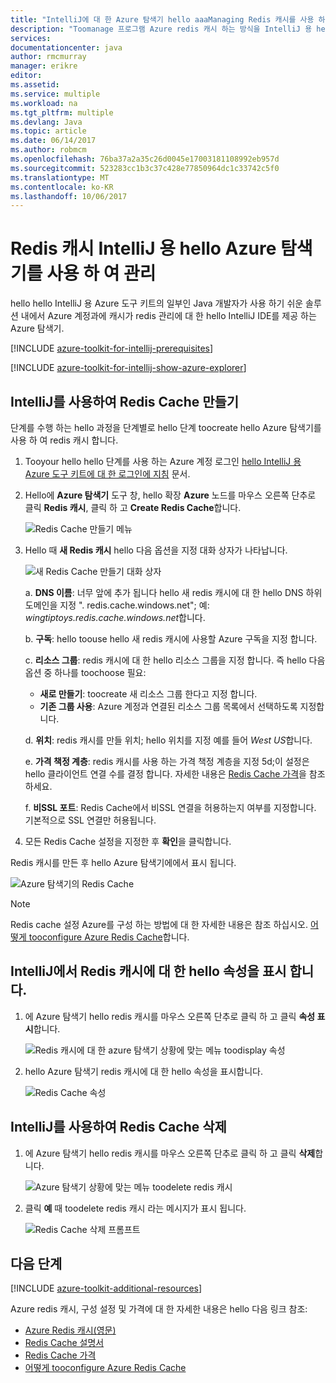 ```yaml
---
title: "IntelliJ에 대 한 Azure 탐색기 hello aaaManaging Redis 캐시를 사용 하 여 | Microsoft Docs"
description: "Toomanage 프로그램 Azure redis 캐시 하는 방식을 IntelliJ 용 hello Azure 탐색기를 사용 하 여에 대해 알아봅니다."
services: 
documentationcenter: java
author: rmcmurray
manager: erikre
editor: 
ms.assetid: 
ms.service: multiple
ms.workload: na
ms.tgt_pltfrm: multiple
ms.devlang: Java
ms.topic: article
ms.date: 06/14/2017
ms.author: robmcm
ms.openlocfilehash: 76ba37a2a35c26d0045e17003181108992eb957d
ms.sourcegitcommit: 523283cc1b3c37c428e77850964dc1c33742c5f0
ms.translationtype: MT
ms.contentlocale: ko-KR
ms.lasthandoff: 10/06/2017
---
```

# <a name="managing-redis-caches-using-hello-azure-explorer-for-intellij"></a>Redis 캐시 IntelliJ 용 hello Azure 탐색기를 사용 하 여 관리

hello hello IntelliJ 용 Azure 도구 키트의 일부인 Java 개발자가 사용 하기 쉬운 솔루션 내에서 Azure 계정과에 캐시가 redis 관리에 대 한 hello IntelliJ IDE를 제공 하는 Azure 탐색기.

[!INCLUDE [azure-toolkit-for-intellij-prerequisites](../includes/azure-toolkit-for-intellij-prerequisites.md)]

[!INCLUDE [azure-toolkit-for-intellij-show-azure-explorer](../includes/azure-toolkit-for-intellij-show-azure-explorer.md)]

## <a name="create-a-redis-cache-by-using-intellij"></a>IntelliJ를 사용하여 Redis Cache 만들기

단계를 수행 하는 hello 과정을 단계별로 hello 단계 toocreate hello Azure 탐색기를 사용 하 여 redis 캐시 합니다.

1. Tooyour hello hello 단계를 사용 하는 Azure 계정 로그인 [hello IntelliJ 용 Azure 도구 키트에 대 한 로그인에 지침] 문서.

1. Hello에 **Azure 탐색기** 도구 창, hello 확장 **Azure** 노드를 마우스 오른쪽 단추로 클릭 **Redis 캐시**, 클릭 하 고 **Create Redis Cache**합니다.

   ![Redis Cache 만들기 메뉴][CR01]

1. Hello 때 **새 Redis 캐시** hello 다음 옵션을 지정 대화 상자가 나타납니다.

   ![새 Redis Cache 만들기 대화 상자][CR02]

   a. **DNS 이름**: 너무 앞에 추가 됩니다 hello 새 redis 캐시에 대 한 hello DNS 하위 도메인을 지정 ". redis.cache.windows.net"; 예: *wingtiptoys.redis.cache.windows.net*합니다.

   b. **구독**: hello toouse hello 새 redis 캐시에 사용할 Azure 구독을 지정 합니다.

   c. **리소스 그룹**: redis 캐시에 대 한 hello 리소스 그룹을 지정 합니다. 즉 hello 다음 옵션 중 하나를 toochoose 필요:
      * **새로 만들기**: toocreate 새 리소스 그룹 한다고 지정 합니다.
      * **기존 그룹 사용**: Azure 계정과 연결된 리소스 그룹 목록에서 선택하도록 지정합니다.

   d. **위치**: redis 캐시를 만들 위치; hello 위치를 지정 예를 들어 *West US*합니다.

   e. **가격 책정 계층**: redis 캐시를 사용 하는 가격 책정 계층을 지정 5d;이 설정은 hello 클라이언트 연결 수를 결정 합니다. 자세한 내용은 [Redis Cache 가격]을 참조하세요.

   f. **비SSL 포트**: Redis Cache에서 비SSL 연결을 허용하는지 여부를 지정합니다. 기본적으로 SSL 연결만 허용됩니다.

1. 모든 Redis Cache 설정을 지정한 후 **확인**을 클릭합니다.

Redis 캐시를 만든 후 hello Azure 탐색기에에서 표시 됩니다.

   ![Azure 탐색기의 Redis Cache][CR03]

> [!NOTE]
>
> Redis cache 설정 Azure를 구성 하는 방법에 대 한 자세한 내용은 참조 하십시오. [어떻게 tooconfigure Azure Redis Cache]합니다.
>

## <a name="display-hello-properties-for-your-redis-cache-in-intellij"></a>IntelliJ에서 Redis 캐시에 대 한 hello 속성을 표시 합니다.

1. 에 Azure 탐색기 hello redis 캐시를 마우스 오른쪽 단추로 클릭 하 고 클릭 **속성 표시**합니다.

   ![Redis 캐시에 대 한 azure 탐색기 상황에 맞는 메뉴 toodisplay 속성][SP01]

1. hello Azure 탐색기 redis 캐시에 대 한 hello 속성을 표시합니다.

   ![Redis Cache 속성][SP02]

## <a name="delete-your-redis-cache-by-using-intellij"></a>IntelliJ를 사용하여 Redis Cache 삭제

1. 에 Azure 탐색기 hello redis 캐시를 마우스 오른쪽 단추로 클릭 하 고 클릭 **삭제**합니다.

   ![Azure 탐색기 상황에 맞는 메뉴 toodelete redis 캐시][DE01]

1. 클릭 **예** 때 toodelete redis 캐시 라는 메시지가 표시 됩니다.

   ![Redis Cache 삭제 프롬프트][DE02]

## <a name="next-steps"></a>다음 단계

[!INCLUDE [azure-toolkit-additional-resources](../includes/azure-toolkit-additional-resources.md)]

Azure redis 캐시, 구성 설정 및 가격에 대 한 자세한 내용은 hello 다음 링크 참조:

* [Azure Redis 캐시(영문)]
* [Redis Cache 설명서]
* [Redis Cache 가격]
* [어떻게 tooconfigure Azure Redis Cache]

<!-- URL List -->

[Redis Cache 가격]: https://azure.microsoft.com/pricing/details/cache/
[Azure Redis 캐시(영문)]: https://azure.microsoft.com/services/cache/
[Redis Cache 설명서]: ./redis-cache/index.md
[어떻게 tooconfigure Azure Redis Cache]: ./redis-cache/cache-configure.md
[hello IntelliJ 용 Azure 도구 키트에 대 한 로그인에 지침]: ./azure-toolkit-for-intellij-sign-in-instructions.md

<!-- IMG List -->

[CR01]: ./media/azure-toolkit-for-intellij-managing-redis-caches-using-azure-explorer/CR01.png
[CR02]: ./media/azure-toolkit-for-intellij-managing-redis-caches-using-azure-explorer/CR02.png
[CR03]: ./media/azure-toolkit-for-intellij-managing-redis-caches-using-azure-explorer/CR03.png

[SP01]: ./media/azure-toolkit-for-intellij-managing-redis-caches-using-azure-explorer/SP01.png
[SP02]: ./media/azure-toolkit-for-intellij-managing-redis-caches-using-azure-explorer/SP02.png

[DE01]: ./media/azure-toolkit-for-intellij-managing-redis-caches-using-azure-explorer/DE01.png
[DE02]: ./media/azure-toolkit-for-intellij-managing-redis-caches-using-azure-explorer/DE02.png
